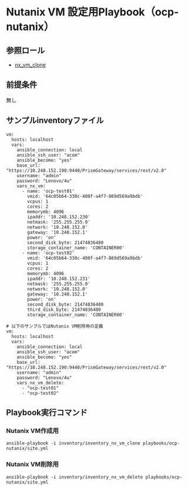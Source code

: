 # Nutanix VM 設定用Playbook（ocp-nutanix）

## 参照ロール

- [nx_vm_clone](../../roles/nx_vm_clone/README.md)

## 前提条件

無し


## サンプルinventoryファイル

    vm:
      hosts: localhost
      vars:
        ansible_connection: local
        ansible_ssh_user: "acom"
        ansible_become: "yes"
        base_url: "https://10.248.152.190:9440/PrismGateway/services/rest/v2.0"
        username: "admin"
        password: "Lenovo/4u"
        vars_nx_vm:
          - name: 'ocp-test01'
            vmid: '64c05b64-330c-400f-a4f7-869d569a9bdb'
            vcpus: 1
            cores: 2
            memorymb: 4096
            ipaddr: '10.248.152.230'
            netmask: '255.255.255.0'
            network: '10.248.152.0'
            gateway: '10.248.152.1'
            power: 'on'
            second_disk_byte: 21474836480
            storage_container_name: 'CONTAINER00'
          - name: 'ocp-test02'
            vmid: '64c05b64-330c-400f-a4f7-869d569a9bdb'
            vcpus: 1
            cores: 2
            memorymb: 4096
            ipaddr: '10.248.152.231'
            netmask: '255.255.255.0'
            network: '10.248.152.0'
            gateway: '10.248.152.1'
            power: 'on'
            second_disk_byte: 21474836480
            third_disk_byte: 21474836480
            storage_container_name: 'CONTAINER00'
            
    # 以下のサンプルではNutanix VM削除用の定義
    vm:
      hosts: localhost
      vars:
        ansible_connection: local
        ansible_ssh_user: "acom"
        ansible_become: "yes"
        base_url: "https://10.248.152.190:9440/PrismGateway/services/rest/v2.0"
        username: "admin"
        password: "Lenovo/4u"
        vars_nx_vm_delete:
          - "ocp-test01"
          - "ocp-test02"


## Playbook実行コマンド

### Nutanix VM作成用
    ansible-playbook -i inventory/inventory_nx_vm_clone playbooks/ocp-nutanix/site.yml

### Nutanix VM削除用
    ansible-playbook -i inventory/inventory_nx_vm_delete playbooks/ocp-nutanix/site.yml
